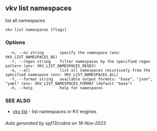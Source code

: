 ## vkv list namespaces

list all namespaces

```
vkv list namespaces [flags]
```

### Options

```
  -n, --ns string       specify the namespace (env: VKV_LIST_NAMESPACES_NS)
  -r, --regex string    filter namespaces by the specified regex pattern (env: VKV_LIST_NAMESPACES_REGEX)
  -a, --all             list all namespaces recursively from the specified namespace (env: VKV_LIST_NAMESPACES_ALL)
  -f, --format string   available output formats: "base", "json", "yaml" (env: VKV_LIST_NAMESPACES_FORMAT (default "base")
  -h, --help            help for namespaces
```

### SEE ALSO

* [vkv list](vkv_list.md)	 - list namespaces or KV engines

###### Auto generated by spf13/cobra on 19-Nov-2023
